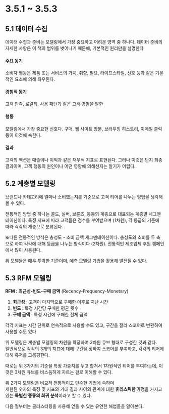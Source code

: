 # 3.5.1 ~ 3.5.3

## 5.1 데이터 수집

데이터 수집과 준비는 모델링에서 가장 중요하고 어려운 영역 중 하나다. 데이터 준비의 자세한 사항은 이 책의 범위를 벗어나기 때문에, 기본적인 원리만을 설명한다

#### 주요 동기

소비자 행동은 제품 또는 서비스의 가치, 취향, 필요, 라이프스타일, 선호 등과 같은 기본적인 요소에 의해 좌우된다.

#### 경험적 동기

고객 만족, 로열티, 사용 패턴과 같은 고객 경험을 말한

#### 행동

모델링에서 가장 중요한 신호다. 구매, 웹 사이트 방문, 브라우징 히스토리, 이메일 클릭 등이 이것에 속한다.

#### 결과

고객의 액션은 매출이나 이익과 같은 재무적 지표로 표현된다. 그러나 이것은 단지 최종 결과이며, 고객 행동의 원인이나 어떤 영향에 의해선지는 알기가 어렵다.

## 5.2 계층별 모델링

브랜드나 카테고리에 얼마나 소비했는지를 기준으로 고객 티어를 나누는 방법을 생각해볼 수 있다. 

전통적인 방법 중 하나는 골드, 실버, 브론즈, 등등의 계층으로 대표되는 계층별 세그멘테이션이다. 특정 지표에 따라 고객들은 점수를 부여받으며 \(1차원\), 각 등급의 기준에 따라 각각의 계층으로 분류된다.

또다른 전통적인 방식은 충성도 - 소비 금액 세그멘테이션이다. 충성도와 소비를 두 축으로 하여 각각에 대해 등급을 나누는 방식이다 \(2차원\). 전통적인 제조업체 후원 캠페인에서 많이 사용된다.

위 모델들은 매우 투박한 기준이며, 예측 모델링 기법을 활용해 발전될 수 있다.

## 5.3 RFM 모델링

**RFM : 최근성-빈도-구매 금액** \(Recency-Frequency-Monetary\)

1. **최근성** : 고객이 마지막으로 구매한 이후로 지난 시간
2. **빈도** : 특정 시간당 구매한 평균 횟수
3. **구매 금액** : 특정 시간에 구매한 전체 금액

각각 지표는 시간 단위로 연속적으로 사용할 수도 있고, 구간을 잘라 스코어로 변환하여 사용할 수도 있다

위 모델링은 계층별 모델링의 차원을 확장하여 3차원 큐브 형태로 구성한 것과 같다.  
일반적으로 각각의 3개의 지표에 대해 구간을 정하여 스코어를 부여하고, 각각의 티어에 대해 유저를 그룹핑한다.

때로는 위 3가지의 기준을 특정 가중치를 두고 합쳐서 1차원적인 티어를 부여하는데, 이것은 3차원 큐브를 비스듬하게 자르는 걸로 이해할 수 있다.



위 2가지 모델링은 비교적 전통적이고 단순한 기법에 속하며  
제한된 숫자의 특징 및 지표와 기대 결과 사이의 관계에 대한 **휴리스틱한 가정**을 가지고 있는 **특별한 종류의 회귀 분석**이라고 할 수 있다.

다음 절부터는 클러스터링을 사용해 얻을 수 있는 유연한 해법들을 알아본다.

